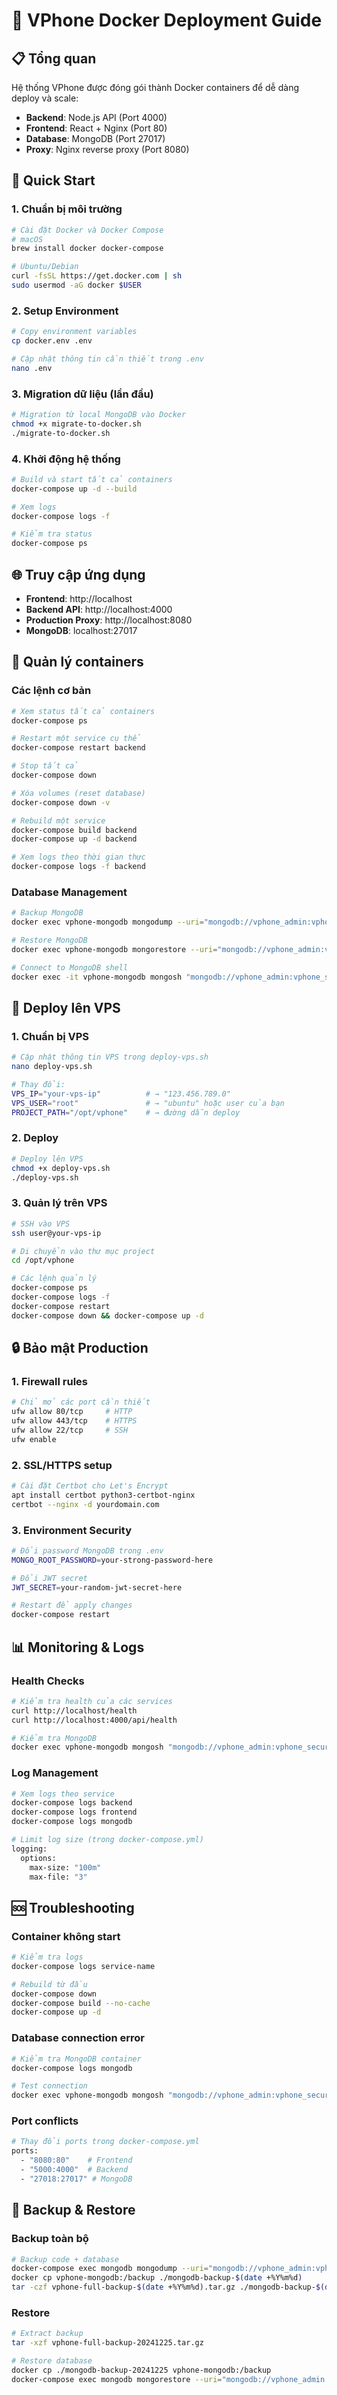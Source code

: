 # 🐳 VPhone Docker Deployment Guide

## 📋 Tổng quan
Hệ thống VPhone được đóng gói thành Docker containers để dễ dàng deploy và scale:

- **Backend**: Node.js API (Port 4000)
- **Frontend**: React + Nginx (Port 80)  
- **Database**: MongoDB (Port 27017)
- **Proxy**: Nginx reverse proxy (Port 8080)

## 🚀 Quick Start

### 1. Chuẩn bị môi trường
```bash
# Cài đặt Docker và Docker Compose
# macOS
brew install docker docker-compose

# Ubuntu/Debian
curl -fsSL https://get.docker.com | sh
sudo usermod -aG docker $USER
```

### 2. Setup Environment
```bash
# Copy environment variables
cp docker.env .env

# Cập nhật thông tin cần thiết trong .env
nano .env
```

### 3. Migration dữ liệu (lần đầu)
```bash
# Migration từ local MongoDB vào Docker
chmod +x migrate-to-docker.sh
./migrate-to-docker.sh
```

### 4. Khởi động hệ thống
```bash
# Build và start tất cả containers
docker-compose up -d --build

# Xem logs
docker-compose logs -f

# Kiểm tra status
docker-compose ps
```

## 🌐 Truy cập ứng dụng

- **Frontend**: http://localhost
- **Backend API**: http://localhost:4000
- **Production Proxy**: http://localhost:8080
- **MongoDB**: localhost:27017

## 🔧 Quản lý containers

### Các lệnh cơ bản
```bash
# Xem status tất cả containers
docker-compose ps

# Restart một service cụ thể  
docker-compose restart backend

# Stop tất cả
docker-compose down

# Xóa volumes (reset database)
docker-compose down -v

# Rebuild một service
docker-compose build backend
docker-compose up -d backend

# Xem logs theo thời gian thực
docker-compose logs -f backend
```

### Database Management
```bash
# Backup MongoDB
docker exec vphone-mongodb mongodump --uri="mongodb://vphone_admin:vphone_secure_password_2024@localhost:27017/test?authSource=admin" --out=/backup

# Restore MongoDB  
docker exec vphone-mongodb mongorestore --uri="mongodb://vphone_admin:vphone_secure_password_2024@localhost:27017/test?authSource=admin" --drop /backup/test

# Connect to MongoDB shell
docker exec -it vphone-mongodb mongosh "mongodb://vphone_admin:vphone_secure_password_2024@localhost:27017/test?authSource=admin"
```

## 🚀 Deploy lên VPS

### 1. Chuẩn bị VPS
```bash
# Cập nhật thông tin VPS trong deploy-vps.sh
nano deploy-vps.sh

# Thay đổi:
VPS_IP="your-vps-ip"          # → "123.456.789.0"  
VPS_USER="root"               # → "ubuntu" hoặc user của bạn
PROJECT_PATH="/opt/vphone"    # → đường dẫn deploy
```

### 2. Deploy
```bash
# Deploy lên VPS
chmod +x deploy-vps.sh
./deploy-vps.sh
```

### 3. Quản lý trên VPS
```bash
# SSH vào VPS
ssh user@your-vps-ip

# Di chuyển vào thư mục project
cd /opt/vphone

# Các lệnh quản lý
docker-compose ps
docker-compose logs -f
docker-compose restart
docker-compose down && docker-compose up -d
```

## 🔒 Bảo mật Production

### 1. Firewall rules
```bash
# Chỉ mở các port cần thiết
ufw allow 80/tcp     # HTTP
ufw allow 443/tcp    # HTTPS  
ufw allow 22/tcp     # SSH
ufw enable
```

### 2. SSL/HTTPS setup
```bash
# Cài đặt Certbot cho Let's Encrypt
apt install certbot python3-certbot-nginx
certbot --nginx -d yourdomain.com
```

### 3. Environment Security
```bash
# Đổi password MongoDB trong .env
MONGO_ROOT_PASSWORD=your-strong-password-here

# Đổi JWT secret
JWT_SECRET=your-random-jwt-secret-here

# Restart để apply changes
docker-compose restart
```

## 📊 Monitoring & Logs

### Health Checks
```bash
# Kiểm tra health của các services
curl http://localhost/health
curl http://localhost:4000/api/health

# Kiểm tra MongoDB
docker exec vphone-mongodb mongosh "mongodb://vphone_admin:vphone_secure_password_2024@localhost:27017/test?authSource=admin" --eval "db.runCommand('ping')"
```

### Log Management
```bash
# Xem logs theo service
docker-compose logs backend
docker-compose logs frontend  
docker-compose logs mongodb

# Limit log size (trong docker-compose.yml)
logging:
  options:
    max-size: "100m"
    max-file: "3"
```

## 🆘 Troubleshooting

### Container không start
```bash
# Kiểm tra logs
docker-compose logs service-name

# Rebuild từ đầu
docker-compose down
docker-compose build --no-cache
docker-compose up -d
```

### Database connection error
```bash
# Kiểm tra MongoDB container
docker-compose logs mongodb

# Test connection
docker exec vphone-mongodb mongosh "mongodb://vphone_admin:vphone_secure_password_2024@localhost:27017/test?authSource=admin"
```

### Port conflicts
```bash
# Thay đổi ports trong docker-compose.yml
ports:
  - "8080:80"    # Frontend
  - "5000:4000"  # Backend  
  - "27018:27017" # MongoDB
```

## 🔄 Backup & Restore

### Backup toàn bộ
```bash
# Backup code + database
docker-compose exec mongodb mongodump --uri="mongodb://vphone_admin:vphone_secure_password_2024@localhost:27017/test?authSource=admin" --out=/backup
docker cp vphone-mongodb:/backup ./mongodb-backup-$(date +%Y%m%d)
tar -czf vphone-full-backup-$(date +%Y%m%d).tar.gz ./mongodb-backup-$(date +%Y%m%d) docker-compose.yml .env
```

### Restore
```bash
# Extract backup
tar -xzf vphone-full-backup-20241225.tar.gz

# Restore database
docker cp ./mongodb-backup-20241225 vphone-mongodb:/backup
docker-compose exec mongodb mongorestore --uri="mongodb://vphone_admin:vphone_secure_password_2024@localhost:27017/test?authSource=admin" --drop /backup/test
``` 